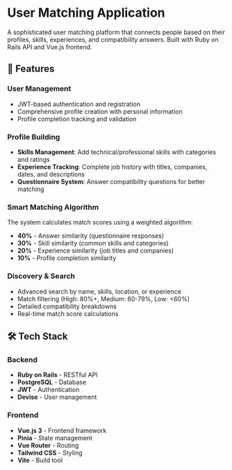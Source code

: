 # User Matching Application

A sophisticated user matching platform that connects people based on their profiles, skills, experiences, and compatibility answers. Built with Ruby on Rails API and Vue.js frontend.

## 🚀 Features

### User Management
- JWT-based authentication and registration
- Comprehensive profile creation with personal information
- Profile completion tracking and validation

### Profile Building
- **Skills Management**: Add technical/professional skills with categories and ratings
- **Experience Tracking**: Complete job history with titles, companies, dates, and descriptions
- **Questionnaire System**: Answer compatibility questions for better matching

### Smart Matching Algorithm
The system calculates match scores using a weighted algorithm:
- **40%** - Answer similarity (questionnaire responses)
- **30%** - Skill similarity (common skills and categories)
- **20%** - Experience similarity (job titles and companies)
- **10%** - Profile completion similarity

### Discovery & Search
- Advanced search by name, skills, location, or experience
- Match filtering (High: 80%+, Medium: 60-79%, Low: <60%)
- Detailed compatibility breakdowns
- Real-time match score calculations

## 🛠️ Tech Stack

### Backend
- **Ruby on Rails** - RESTful API
- **PostgreSQL** - Database
- **JWT** - Authentication
- **Devise** - User management

### Frontend
- **Vue.js 3** - Frontend framework
- **Pinia** - State management
- **Vue Router** - Routing
- **Tailwind CSS** - Styling
- **Vite** - Build tool
